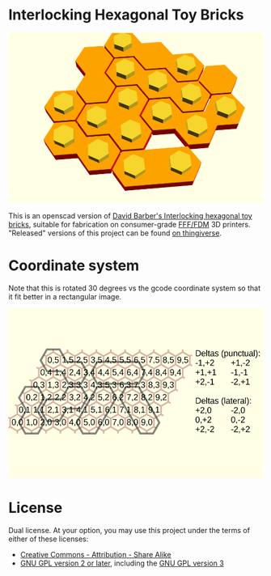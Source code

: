 # Interlocking Hexagonal Toy Bricks 

![Hex Bricks rendered by openscad](hexbrick-preview.png "The plated sample bricks")

This is an openscad version of [David Barber's Interlocking hexagonal toy bricks](http://tamivox.org/redbear/hex_toy_bricks/index.html),
suitable for fabrication on consumer-grade [FFF/FDM](https://en.wikipedia.org/wiki/Fused_deposition_modeling) 3D printers.
"Released" versions of this project can be found [on thingiverse](http://www.thingiverse.com/thing:2216466).

# Coordinate system
Note that this is rotated 30 degrees vs the gcode coordinate system so that
it fit better in a rectangular image.

![Coordinate system for brick specification](coordinates-preview.png "Coordinate system for brick specification")

# License
Dual license.  At your option, you may use this project under the terms of either of these licenses:
* [Creative Commons - Attribution - Share Alike](http://creativecommons.org/licenses/by-sa/3.0/)
* [GNU GPL version 2 or later](https://www.gnu.org/licenses/old-licenses/gpl-2.0.html), including the [GNU GPL version 3](https://www.gnu.org/licenses/gpl.html)
